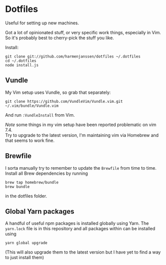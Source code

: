 # Dotfiles

Useful for setting up new machines.

Got a lot of opinionated stuff, or very specific work things, especially in Vim. So it's probably
best to cherry-pick the stuff you like.

Install:

```
git clone git://github.com/harmenjanssen/dotfiles ~/.dotfiles
cd ~/.dotfiles
node install.js
```

## Vundle 

My Vim setup uses Vundle, so grab that separately:

```
git clone https://github.com/VundleVim/Vundle.vim.git ~/.vim/bundle/Vundle.vim
```

And run `:VundleInstall` from Vim.

*Note* some things in my vim setup have been reported problematic on vim 7.4.  
Try to upgrade to the latest version, I'm maintaining vim via Homebrew and that seems to work fine.

## Brewfile

I sorta manually try to remember to update the `Brewfile` from time to time.  
Install all Brew dependencies by running 

```
brew tap homebrew/bundle
brew bundle
```

in the dotfiles folder.


## Global Yarn packages

A handful of useful npm packages is installed globally using Yarn.
The `yarn.lock` file is in this repository and all packages within can be installed using 

```
yarn global upgrade
```

(This will also upgrade them to the latest version but I have yet to find a way to just install them)

